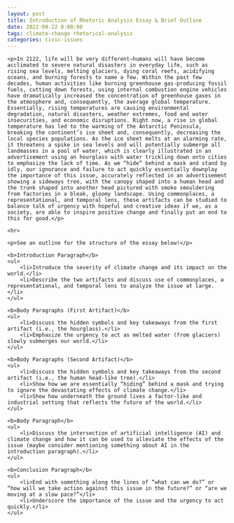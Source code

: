 ```yaml
---
layout: post
title: Introduction of Rhetoric Analysis Essay & Brief Outline
date: 2022-09-22 0:00:00
tags: climate-change rhetorical-analysis
categories: civic-issues
---
```


<div>

    <p>In 2122, life will be very different—humans will have become acclimated to severe natural disasters in everyday life, such as rising sea levels, melting glaciers, dying coral reefs, acidifying oceans, and burning forests to name a few. Within the past few decades, human activities like burning greenhouse gas-producing fossil fuels, cutting down forests, using internal combustion engine vehicles have dramatically increased the concentration of greenhouse gases in the atmosphere and, consequently, the average global temperature. Essentially, rising temperatures are causing environmental degradation, natural disasters, weather extremes, food and water insecurities, and economic disruptions. Right now, a rise in global temperature has led to the warming of the Antarctic Peninsula, breaking the continent’s ice sheet and, consequently, decreasing the local species populations. As the ice sheet melts at an alarming rate, it threatens a spike in sea levels and will potentially submerge all landmasses in a pool of water, which is clearly illustrated in an advertisement using an hourglass with water trickling down onto cities to emphasize the lack of time. As we “hide” behind a mask and stand by idly, our ignorance and failure to act quickly essentially downplay the importance of this issue, accurately reflected in an advertisement showing a sideways tree, with the canopy shaped into a human head and the trunk shaped into another head pictured with smoke smouldering from factories in a bleak, gloomy landscape. Using commonplaces, a representational, and temporal lens, these artifacts can be studied to balance talk of urgency with hopeful and creative ideas if we, as a society, are able to inspire positive change and finally put an end to this for good.</p>

    <hr>

    <p>See an outline for the structure of the essay below!</p>

    <b>Introduction Paragraph</b>
    <ul>
        <li>Introduce the severity of climate change and its impact on the world.</li>
        <li>Describe the two artifacts and discuss use of commonplaces, a representational, and temporal lens to analyze the issue at large.</li>
    </ul>

    <b>Body Paragraphs (First Artifact)</b>
    <ul>
        <li>Discuss the hidden symbols and key takeaways from the first artifact (i.e., the hourglass).</li>
        <li>Emphasize the urgency to act as melted water (from glaciers) slowly submerges our world.</li>
    </ul>

    <b>Body Paragraphs (Second Artifact)</b>
    <ul>
        <li>Discuss the hidden symbols and key takeaways from the second artifact (i.e., the human head-like tree).</li>
        <li>Show how we are essentially “hiding” behind a mask and trying to ignore the devastating effects of climate change.</li>
        <li>Show how underneath the ground lives a factor-like and industrial setting that reflects the future of the world.</li>
    </ul>

    <b>Body Paragraph</b>
    <ul>
        <li>Discuss the intersection of artificial intelligence (AI) and climate change and how it can be used to alleviate the effects of the issue (maybe consider mentioning something about AI in the introduction paragraph).</li>
    </ul>

    <b>Conclusion Paragraph</b>
    <ul>
        <li>End with something along the lines of “what can we do?” or “how will we take action against this issue in the future?” or “are we moving at a slow pace?”</li>
        <li>Underscore the importance of the issue and the urgency to act quickly.</li>
    </ul>

</div>

